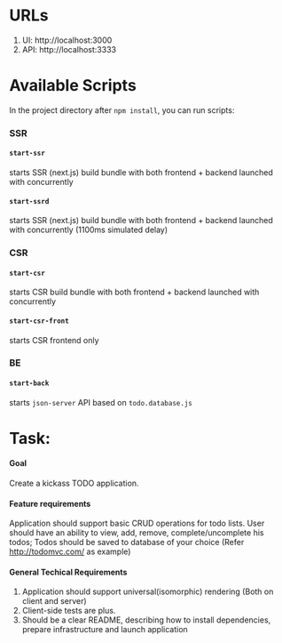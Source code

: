 # URLs
1. UI: http://localhost:3000
2. API: http://localhost:3333

# Available Scripts
In the project directory after `npm install`, you can run scripts:

### SSR
#### `start-ssr`
starts SSR (next.js) build bundle with both frontend + backend launched with concurrently

#### `start-ssrd`
starts SSR (next.js) build bundle with both frontend + backend launched with concurrently (1100ms simulated delay)

### CSR
#### `start-csr` 
starts CSR build bundle with both frontend + backend launched with concurrently

#### `start-csr-front`
starts CSR frontend only

### BE
#### `start-back` 
starts `json-server` API based on `todo.database.js`    

# Task:
#### Goal

Create a kickass TODO application.

#### Feature requirements

Application should support basic CRUD operations for todo lists.
User should have an ability to view, add, remove, complete/uncomplete his todos;
Todos should be saved to database of your choice
(Refer http://todomvc.com/ as example)

#### General Techical Requirements

1. Application should support universal(isomorphic) rendering (Both on client and server)
2. Client-side tests are plus.
3. Should be a clear README, describing how to install dependencies, prepare infrastructure and launch application
